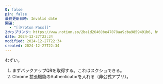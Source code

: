 ```yaml
---
Q: false
pin: false
最終更新日時: Invalid date
関連:
  - "[[Proton Pass]]"
2ホップリンク: https://www.notion.so/2ba1d26460be47078aa9cba9859491b6, https://www.notion.so/90bc75b4c6834f62aca6e81caf4dd028, https://www.notion.so/db399bcb6d7b444cbbd568babbbf967a
date: 2024-12-27T22:34
modified: 2024-12-27T22:34
created: 2024-12-27T22:34
---
```

  

むずい。

  

1. まずバックアップQRを取得する。これはスクショできる。
2. Chrome 拡張機能のAuthenticatorを入れる（非公式アプリ）。
